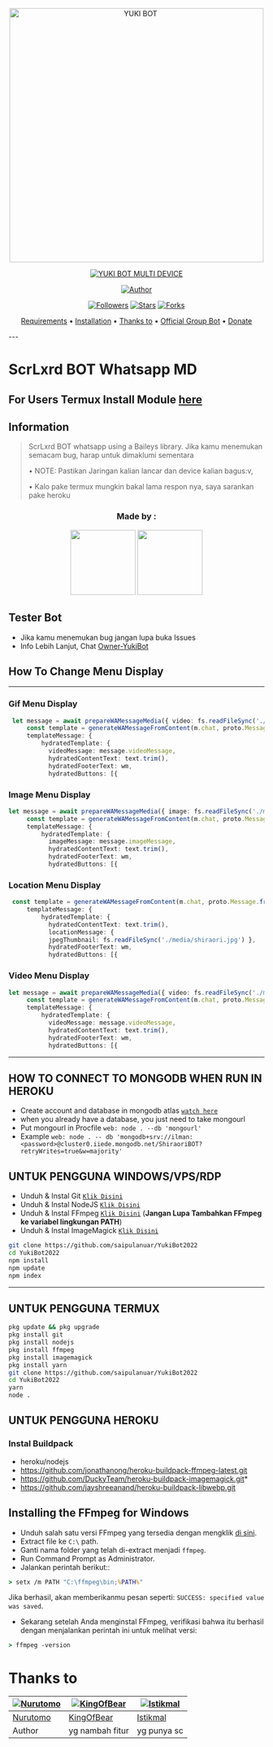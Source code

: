 <p align="center">
<img src="https://telegra.ph/file/6ab4daac226292a112540.jpg" alt="YUKI BOT" width="500"/>


</p>
<p align="center">
<a href="#"><img title="YUKI BOT MULTI DEVICE" src="https://img.shields.io/badge/YUKI BOT MULTI DEVICE-green?colorA=%23ff0000&colorB=%23017e40&style=for-the-badge"></a>
</p>
<p align="center">
<a href="https://github.com/saipulanuar/YukiBot2022"><img title="Author" src="https://img.shields.io/badge/Author-KINGOFBEAR-red.svg?style=for-the-badge&logo=github"></a>
</p>
<p align="center">
<a href="https://github.com/"><img title="Followers" src="https://img.shields.io/github/followers/saipulanuar?color=blue&style=flat-square"></a>
<a href="https://github.com/"><img title="Stars" src="https://img.shields.io/github/stars/saipulanuar/YukiBot2022?color=red&style=flat-square"></a>
<a href="https://github.com//network/members"><img title="Forks" src="https://img.shields.io/github/forks/saipulanuar/YukiBot2022?color=red&style=flat-square"></a>
</P>
<p align="center">
  <a href="https://github.com/saipulanuar/YukiBot2022#requirements">Requirements</a> •
  <a href="https://github.com/saipulanuar/YukiBot2022#instalasi">Installation</a> •
  <a href="https://github.com/saipulanuar/YukiBot2022#thanks-to">Thanks to</a> •
  <a href="https://github.com/saipulanuar/YukiBot2022#Official-Group"> Official Group Bot</a> •
  <a href="https://github.com/saipulanuar/YukiBot2022#donate">Donate</a>
</p>
</div>
---

# ScrLxrd BOT Whatsapp MD
## For Users Termux Install Module [here](https://github.com/Ilhamskhyzi/node_modules)
## Information
> ScrLxrd BOT whatsapp using a Baileys library.
> Jika kamu menemukan semacam bug, harap untuk dimaklumi sementara
>
> • NOTE: Pastikan Jaringan kalian lancar dan device kalian bagus:v, 
> 
> • Kalo pake termux mungkin bakal lama respon nya, saya sarankan pake heroku

<h3 align="center">Made by :</h3>
<p align="center">
  <a href="https://github.com/saipulanuar"><img src="https://github.com/saipulanuar.png?size=128" height="128" width="128" /></a>
  <a href="https://github.com/nurutomo"><img src="https://github.com/nurutomo.png?size=128" height="128" width="128" /></a>
</p>

## Tester Bot
* Jika kamu menemukan bug jangan lupa buka Issues
* Info Lebih Lanjut, Chat [Owner-YukiBot](https://wa.me/6288279268363)

## How To Change Menu Display
----
### Gif Menu Display
```ts
 let message = await prepareWAMessageMedia({ video: fs.readFileSync('./media/shiro.mp4'), gifPlayback: true }, { upload: conn.waUploadToServer })
     const template = generateWAMessageFromContent(m.chat, proto.Message.fromObject({
     templateMessage: {
         hydratedTemplate: {
           videoMessage: message.videoMessage,
           hydratedContentText: text.trim(),
           hydratedFooterText: wm,
           hydratedButtons: [{
```

### Image Menu Display
```ts
let message = await prepareWAMessageMedia({ image: fs.readFileSync('./media/shiraori.jpg')}, { upload: conn.waUploadToServer })
     const template = generateWAMessageFromContent(m.chat, proto.Message.fromObject({
     templateMessage: {
         hydratedTemplate: {
           imageMessage: message.imageMessage,
           hydratedContentText: text.trim(),
           hydratedFooterText: wm,
           hydratedButtons: [{
```

### Location Menu Display
```ts
 const template = generateWAMessageFromContent(m.chat, proto.Message.fromObject({
     templateMessage: {
         hydratedTemplate: {
           hydratedContentText: text.trim(),
           locationMessage: { 
           jpegThumbnail: fs.readFileSync('./media/shiraori.jpg') },
           hydratedFooterText: wm,
           hydratedButtons: [{       
```

### Video Menu Display
```ts
let message = await prepareWAMessageMedia({ video: fs.readFileSync('./media/shiro.mp4')}, { upload: conn.waUploadToServer })
     const template = generateWAMessageFromContent(m.chat, proto.Message.fromObject({
     templateMessage: {
         hydratedTemplate: {
           videoMessage: message.videoMessage,
           hydratedContentText: text.trim(),
           hydratedFooterText: wm,
           hydratedButtons: [{           	
```
----           


## HOW TO CONNECT TO MONGODB WHEN RUN IN HEROKU

* Create account and database in mongodb atlas [`watch here`](https://youtu.be/rPqRyYJmx2g)
* when you already have a database, you just need to take mongourl
* Put mongourl in Procfile `web: node . --db 'mongourl'`
* Example `web: node . -- db 'mongodb+srv://ilman:<password>@cluster0.iiede.mongodb.net/ShiraoriBOT?retryWrites=true&w=majority'`


## UNTUK PENGGUNA WINDOWS/VPS/RDP

* Unduh & Instal Git [`Klik Disini`](https://git-scm.com/downloads)
* Unduh & Instal NodeJS [`Klik Disini`](https://nodejs.org/en/download)
* Unduh & Instal FFmpeg [`Klik Disini`](https://ffmpeg.org/download.html) (**Jangan Lupa Tambahkan FFmpeg ke variabel lingkungan PATH**)
* Unduh & Instal ImageMagick [`Klik Disini`](https://imagemagick.org/script/download.php)

```bash
git clone https://github.com/saipulanuar/YukiBot2022
cd YukiBot2022
npm install
npm update
npm index
```

---------

## UNTUK PENGGUNA TERMUX
```bash
pkg update && pkg upgrade
pkg install git
pkg install nodejs
pkg install ffmpeg
pkg install imagemagick
pkg install yarn
git clone https://github.com/saipulanuar/YukiBot2022
cd YukiBot2022
yarn
node .
```

## UNTUK PENGGUNA HEROKU

### Instal Buildpack
* heroku/nodejs
* https://github.com/jonathanong/heroku-buildpack-ffmpeg-latest.git
* https://github.com/DuckyTeam/heroku-buildpack-imagemagick.git*
* https://github.com/jayshreeanand/heroku-buildpack-libwebp.git

## Installing the FFmpeg for Windows
* Unduh salah satu versi FFmpeg yang tersedia dengan mengklik [di sini](https://www.gyan.dev/ffmpeg/builds/).
* Extract file ke `C:\` path.
* Ganti nama folder yang telah di-extract menjadi `ffmpeg`.
* Run Command Prompt as Administrator.
* Jalankan perintah berikut::
```cmd
> setx /m PATH "C:\ffmpeg\bin;%PATH%"
```
Jika berhasil, akan memberikanmu pesan seperti: `SUCCESS: specified value was saved`.
* Sekarang setelah Anda menginstal FFmpeg, verifikasi bahwa itu berhasil dengan menjalankan perintah ini untuk melihat versi:
```cmd
> ffmpeg -version
```

# Thanks to
 [![Nurutomo](https://github.com/Nurutomo.png?size=150)](https://github.com/Nurutomo) | [![KingOfBear](https://github.com/saipulanuar.png?size=150)](https://github.com/saipulanuar) | [![Istikmal](https://github.com/BochilGaming.png?size=150)](https://github.com/BochilGaming)
----|----|----
[Nurutomo](https://github.com/Nurutomo) | [KingOfBear](https://github.com/saipulanuar) | [Istikmal](https://github.com/BochilGaming)
 Author | yg nambah fitur | yg punya sc

